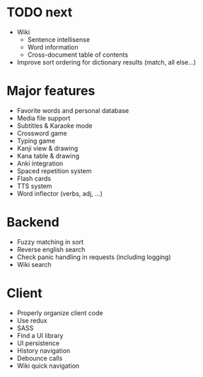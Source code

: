 TODO next
=========

- Wiki
  - Sentence intellisense
  - Word information
  - Cross-document table of contents
- Improve sort ordering for dictionary results (match, all else...)

Major features
==============

- Favorite words and personal database
- Media file support
- Subtitles & Karaoke mode
- Crossword game
- Typing game
- Kanji view & drawing
- Kana table & drawing
- Anki integration
- Spaced repetition system
- Flash cards
- TTS system
- Word inflector (verbs, adj, ...)

Backend
=======

- Fuzzy matching in sort
- Reverse english search
- Check panic handling in requests (including logging)
- Wiki search

Client
======

- Properly organize client code
- Use redux
- SASS
- Find a UI library
- UI persistence
- History navigation
- Debounce calls
- Wiki quick navigation
